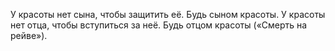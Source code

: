 У красоты нет сына, чтобы защитить её. Будь сыном красоты. У красоты нет отца, чтобы вступиться за неё. Будь отцом красоты («Смерть на рейве»).